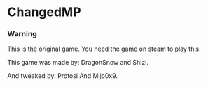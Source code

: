 # ChangedMP
### Warning
This is the original game.
You need the game on steam to play this.

This game was made by: DragonSnow and Shizi.

And tweaked by: Protosi And Mijo0x9.
